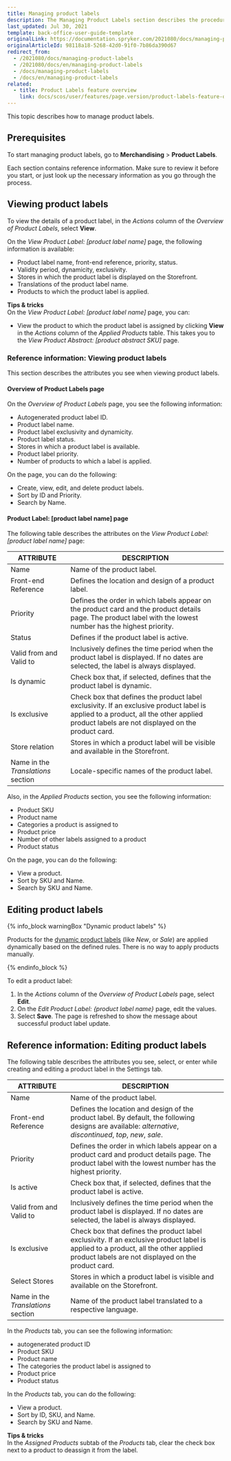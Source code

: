 ```yaml
---
title: Managing product labels
description: The Managing Product Labels section describes the procedures you can use to view, edit, activate and/or deactivate product labels in the Back Office.
last_updated: Jul 30, 2021
template: back-office-user-guide-template
originalLink: https://documentation.spryker.com/2021080/docs/managing-product-labels
originalArticleId: 98118a18-5268-42d0-91f0-7b86da390d67
redirect_from:
  - /2021080/docs/managing-product-labels
  - /2021080/docs/en/managing-product-labels
  - /docs/managing-product-labels
  - /docs/en/managing-product-labels
related:
  - title: Product Labels feature overview
    link: docs/scos/user/features/page.version/product-labels-feature-overview.html
---
```


This topic describes how to manage product labels.

## Prerequisites

To start managing product labels, go to **Merchandising** > **Product Labels**.

Each section contains reference information. Make sure to review it before you start, or just look up the necessary information as you go through the process.

## Viewing product labels

To view the details of a product label, in the *Actions* column of the *Overview of Product Labels*, select **View**.

On the *View Product Label: [product label name]*  page, the following information is available:

* Product label name, front-end reference, priority, status.
* Validity period, dynamicity, exclusivity.
* Stores in which the product label is displayed on the Storefront.
* Translations of the product label name.
* Products to which the product label is applied.

**Tips & tricks**
<br>On the *View Product Label: [product label name]*  page, you can:
* View the product to which the product label is assigned by clicking **View** in the *Actions* column of the *Applied Products* table. This takes you to the *View Product Abstract: [product abstract SKU]* page.

### Reference information: Viewing product labels

This section describes the attributes you see when viewing product labels.

#### Overview of Product Labels page

On the *Overview of Product Labels* page, you see the following information:
* Autogenerated product label ID.
* Product label name.
* Product label exclusivity and dynamicity.
* Product label status.
* Stores in which a product label is available.
* Product label priority.
* Number of products to which a label is applied.

On the page, you can do the following:
* Create, view, edit, and delete product labels.
* Sort by ID and Priority.
* Search by Name.

#### Product Label: [product label name] page

The following table describes the attributes on the *View Product Label: [product label name]*  page:

| ATTRIBUTE | DESCRIPTION |
| --- | --- |
| Name | Name of the product label. |
| Front-end Reference | Defines the location and design of a product label. |
| Priority | Defines the order in which labels appear on the product card and the product details page. The product label with the lowest number has the highest priority. |
| Status | Defines if the product label is active.  |
| Valid from and Valid to | Inclusively defines the time period when the product label is displayed. If no dates are selected, the label is always displayed. |
| Is dynamic | Check box that, if selected, defines that the product label is dynamic. |
| Is exclusive | Check box that defines the product label exclusivity. If an exclusive product label is applied to a product, all the other applied product labels are not displayed on the product card. |
| Store relation | Stores in which a product label will be visible and available in the Storefront. |
| Name in the *Translations* section | Locale-specific names of the product label.  |

Also, in the *Applied Products* section, you see the following information:
* Product SKU
* Product name
* Categories a product is assigned to
* Product price
* Number of other labels assigned to a product
* Product status

On the page, you can do the following:
* View a product.
* Sort by SKU and Name.
* Search by SKU and Name.

## Editing product labels

{% info_block warningBox "Dynamic product labels" %}

Products for the [dynamic product labels](/docs/scos/user/features/{{page.version}}/product-labels-feature-overview.html#dynamic-product-label) (like *New*, or *Sale*) are applied dynamically based on the defined rules. There is no way to apply products manually.

{% endinfo_block %}

To edit a product label:
1. In the _Actions_ column of the *Overview of Product Labels* page, select **Edit**.
2. On the *Edit Product Label: {product label name}* page, edit the values.
3. Select **Save**.
The page is refreshed to show the message about successful product label update.


## Reference information: Editing product labels

The following table describes the attributes you see, select, or enter while creating and editing a product label in the Settings tab.

| ATTRIBUTE | DESCRIPTION |
| --- | --- |
| Name | Name of the product label. |
| Front-end Reference | Defines the location and design of the product label. By default, the following designs are available: *alternative*, *discontinued*, *top*, *new*, *sale*. |
| Priority | Defines the order in which labels appear on a product card and product details page. The product label with the lowest number has the highest priority. |
| Is active | Check box that, if selected, defines that the product label is active.  |
| Valid from and Valid to | Inclusively defines the time period when the product label is displayed. If no dates are selected, the label is always displayed. |
| Is exclusive | Check box that defines the product label exclusivity. If an exclusive product label is applied to a product, all the other applied product labels are not displayed on the product card. |
| Select Stores | Stores in which a product label is visible and available on the Storefront. |
| Name in the *Translations* section | Name of the product label translated to a respective language. |


In the *Products* tab, you can see the following information:
* autogenerated product ID
* Product SKU
* Product name
* The categories the product label is assigned to
* Product price
* Product status

In the *Products* tab, you can do the following:
* View a product.
* Sort by ID, SKU, and Name.
* Search by SKU and Name.

**Tips & tricks**
<br>In the *Assigned Products* subtab of the *Products* tab, clear the check box next to a product to deassign it from the label.
